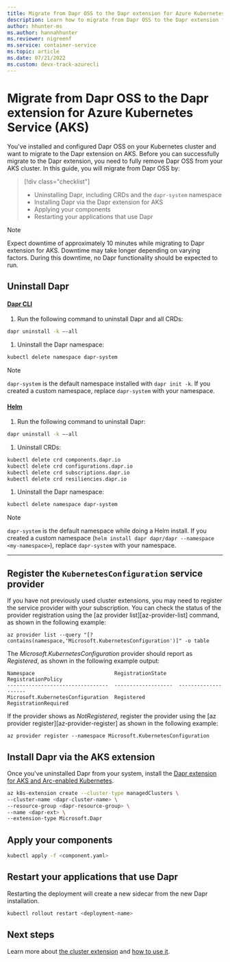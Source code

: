 ```yaml
---
title: Migrate from Dapr OSS to the Dapr extension for Azure Kubernetes Service (AKS) 
description: Learn how to migrate from Dapr OSS to the Dapr extension for AKS
author: hhunter-ms
ms.author: hannahhunter
ms.reviewer: nigreenf
ms.service: container-service
ms.topic: article
ms.date: 07/21/2022
ms.custom: devx-track-azurecli
---
```


# Migrate from Dapr OSS to the Dapr extension for Azure Kubernetes Service (AKS)

You've installed and configured Dapr OSS on your Kubernetes cluster and want to migrate to the Dapr extension on AKS. Before you can successfully migrate to the Dapr extension, you need to fully remove Dapr OSS from your AKS cluster. In this guide, you will migrate from Dapr OSS by:

> [!div class="checklist"]
> - Uninstalling Dapr, including CRDs and the `dapr-system` namespace
> - Installing Dapr via the Dapr extension for AKS
> - Applying your components
> - Restarting your applications that use Dapr

> [!NOTE]
> Expect downtime of approximately 10 minutes while migrating to Dapr extension for AKS. Downtime may take longer depending on varying factors. During this downtime, no Dapr functionality should be expected to run.

## Uninstall Dapr 

#### [Dapr CLI](#tab/cli)

1. Run the following command to uninstall Dapr and all CRDs:

```bash
dapr uninstall -k –-all
```

1. Uninstall the Dapr namespace:

```bash
kubectl delete namespace dapr-system
```

> [!NOTE]
> `dapr-system` is the default namespace installed with `dapr init -k`. If you created a custom namespace, replace `dapr-system` with your namespace.

#### [Helm](#tab/helm)

1. Run the following command to uninstall Dapr:

```bash
dapr uninstall -k –-all
```

1. Uninstall CRDs: 

```bash
kubectl delete crd components.dapr.io
kubectl delete crd configurations.dapr.io
kubectl delete crd subscriptions.dapr.io
kubectl delete crd resiliencies.dapr.io
```

1. Uninstall the Dapr namespace:

```bash
kubectl delete namespace dapr-system
```

> [!NOTE]
> `dapr-system` is the default namespace while doing a Helm install. If you created a custom namespace (`helm install dapr dapr/dapr --namespace <my-namespace>`), replace `dapr-system` with your namespace.

---

## Register the `KubernetesConfiguration` service provider

If you have not previously used cluster extensions, you may need to register the service provider with your subscription. You can check the status of the provider registration using the [az provider list][az-provider-list] command, as shown in the following example:

```azurecli-interactive
az provider list --query "[?contains(namespace,'Microsoft.KubernetesConfiguration')]" -o table
```

The *Microsoft.KubernetesConfiguration* provider should report as *Registered*, as shown in the following example output:

```output
Namespace                          RegistrationState    RegistrationPolicy
---------------------------------  -------------------  --------------------
Microsoft.KubernetesConfiguration  Registered           RegistrationRequired
```

If the provider shows as *NotRegistered*, register the provider using the [az provider register][az-provider-register] as shown in the following example:

```azurecli-interactive
az provider register --namespace Microsoft.KubernetesConfiguration
```

## Install Dapr via the AKS extension

Once you've uninstalled Dapr from your system, install the [Dapr extension for AKS and Arc-enabled Kubernetes](./dapr.md#create-the-extension-and-install-dapr-on-your-aks-or-arc-enabled-kubernetes-cluster).

```bash
az k8s-extension create --cluster-type managedClusters \                                               
--cluster-name <dapr-cluster-name> \
--resource-group <dapr-resource-group> \
--name <dapr-ext> \
--extension-type Microsoft.Dapr
```

## Apply your components

```bash
kubectl apply -f <component.yaml>
```

## Restart your applications that use Dapr

Restarting the deployment will create a new sidecar from the new Dapr installation.

```bash
kubectl rollout restart <deployment-name>
```

## Next steps

Learn more about [the cluster extension](./dapr-overview.md) and [how to use it](./dapr.md).